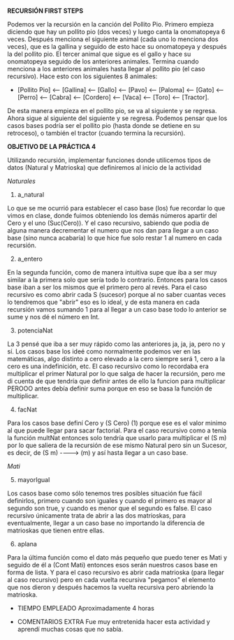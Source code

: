 **RECURSIÓN FIRST STEPS**

Podemos ver la recursión en la canción del Pollito Pio.  Primero
empieza diciendo que hay un pollito pio (dos veces) y luego canta la
onomatopeya 6 veces. Después menciona el siguiente animal (cada uno lo
menciona dos veces), que es la gallina y seguido de esto hace su
onomatopeya y después la del pollito pio. El tercer animal que sigue
es el gallo y hace su onomatopeya seguido de los anteriores
animales. Termina cuando menciona a los anteriores animales hasta
llegar al pollito pio (el caso recursivo).  Hace esto con los
siguientes 8 animales:

- [Pollito Pio] <-- [Gallina] <-- [Gallo] <-- [Pavo] <-- [Paloma] <--
  [Gato] <-- [Perro] <-- [Cabra] <-- [Cordero] <-- [Vaca] <-- [Toro]
  <-- [Tractor].

De esta manera empieza en el pollito pio, se va al siguiente y se
regresa. Ahora sigue al siguiente del siguiente y se regresa. Podemos
pensar que los casos bases podría ser el pollito pio (hasta donde se
detiene en su retroceso), o también el tractor (cuando termina la
recursión).



**OBJETIVO DE LA PRÁCTICA 4**

Utilizando recursión, implementar funciones donde utilicemos
tipos de datos (Natural y Matrioska) que definiremos al inicio
de la actividad

*Naturales*

1. a_natural

Lo que se me ocurrió para establecer el caso base (los) fue
recordar lo que vimos en clase, donde fuimos obteniendo los demás
números apartir del Cero y el uno (Suc(Cero)). Y el caso recursivo,
sabiendo que podia de alguna manera decrementar el numero que nos dan
para llegar a un caso base (sino nunca acabaría) lo que hice fue solo
restar 1 al numero en cada recursión.

2. a_entero

En la segunda función, como de manera intuitiva supe que iba a ser
muy similar a la primera solo que sería todo lo contrario. Entonces
para los casos base iban a ser los mismos que el primero pero al
revés. Para el caso recursivo es como abrir cada S (sucesor) porque al
no saber cuantas veces lo tendremos que "abrir" eso es lo ideal, y de
esta manera en cada recursión vamos sumando 1 para al llegar a un caso
base todo lo anterior se sume y nos dé el número en Int.

3. potenciaNat

La 3 pensé que iba a ser muy rápido como las anteriores ja, ja, ja,
pero no y sí. Los casos base los ideé como normalmente podemos ver en
las matemáticas, algo distinto a cero elevado a la cero siempre será
1, cero a la cero es una indefinición, etc. El caso recursivo como lo
recordaba era multiplicar el primer Natural por lo que salga de hacer
la recursión, pero me di cuenta de que tendría que definir antes de
ello la funcion para multiplicar PEROOO antes debía definir suma
porque en eso se basa la función de multiplicar.

4. facNat

Para los casos base definí Cero y (S Cero) (1) porque ese es el
valor minimo al que puede llegar para sacar factorial. Para el caso
recursivo como a tenía la función multNat entonces solo tendría que
usarlo para multiplicar el (S m) por lo que saliera de la recursión de
ese mismo Natural pero sin un Sucesor, es decir, de (S m) ----> (m) y
así hasta llegar a un caso base.

*Mati*

5. mayorIgual

Los casos base como sólo tenemos tres posibles situación fue fácil
definirlos, primero cuando son iguales y cuando el primero es mayor al
segundo son true, y cuando es menor que el segundo es false. El caso
recursivo únicamente trata de abrir a las dos matrioskas, para
eventualmente, llegar a un caso base no importando la diferencia de
matrioskas que tienen entre ellas.

6. aplana

Para la última función como el dato más pequeño que puedo tener es
Mati y seguido de él a (Cont Mati) entonces esos serán nuestros casos
base en forma de lista. Y para el caso recursivo es abrir cada
matrioska (para llegar al caso recursivo) pero en cada vuelta
recursiva "pegamos" el elemento que nos dieron y después hacemos la
vuelta recursiva pero abriendo la matrioska.

* TIEMPO EMPLEADO
Aproximadamente 4 horas

* COMENTARIOS EXTRA
Fue muy entretenida hacer esta actividad y aprendí
muchas cosas que no sabía.